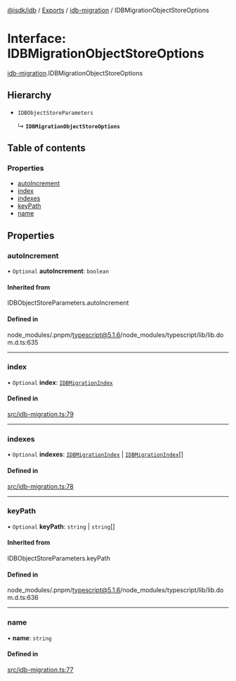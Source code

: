 [@isdk/idb](../README.md) / [Exports](../modules.md) / [idb-migration](../modules/idb_migration.md) / IDBMigrationObjectStoreOptions

# Interface: IDBMigrationObjectStoreOptions

[idb-migration](../modules/idb_migration.md).IDBMigrationObjectStoreOptions

## Hierarchy

- `IDBObjectStoreParameters`

  ↳ **`IDBMigrationObjectStoreOptions`**

## Table of contents

### Properties

- [autoIncrement](idb_migration.IDBMigrationObjectStoreOptions.md#autoincrement)
- [index](idb_migration.IDBMigrationObjectStoreOptions.md#index)
- [indexes](idb_migration.IDBMigrationObjectStoreOptions.md#indexes)
- [keyPath](idb_migration.IDBMigrationObjectStoreOptions.md#keypath)
- [name](idb_migration.IDBMigrationObjectStoreOptions.md#name)

## Properties

### autoIncrement

• `Optional` **autoIncrement**: `boolean`

#### Inherited from

IDBObjectStoreParameters.autoIncrement

#### Defined in

node_modules/.pnpm/typescript@5.1.6/node_modules/typescript/lib/lib.dom.d.ts:635

___

### index

• `Optional` **index**: [`IDBMigrationIndex`](idb_migration.IDBMigrationIndex.md)

#### Defined in

[src/idb-migration.ts:79](https://github.com/isdk/idb.js/blob/6598250/src/idb-migration.ts#L79)

___

### indexes

• `Optional` **indexes**: [`IDBMigrationIndex`](idb_migration.IDBMigrationIndex.md) \| [`IDBMigrationIndex`](idb_migration.IDBMigrationIndex.md)[]

#### Defined in

[src/idb-migration.ts:78](https://github.com/isdk/idb.js/blob/6598250/src/idb-migration.ts#L78)

___

### keyPath

• `Optional` **keyPath**: `string` \| `string`[]

#### Inherited from

IDBObjectStoreParameters.keyPath

#### Defined in

node_modules/.pnpm/typescript@5.1.6/node_modules/typescript/lib/lib.dom.d.ts:636

___

### name

• **name**: `string`

#### Defined in

[src/idb-migration.ts:77](https://github.com/isdk/idb.js/blob/6598250/src/idb-migration.ts#L77)
